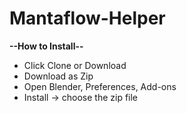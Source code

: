 # Mantaflow-Helper
**--How to Install--**
* Click Clone or Download
* Download as Zip
* Open Blender, Preferences, Add-ons
* Install -> choose the zip file
